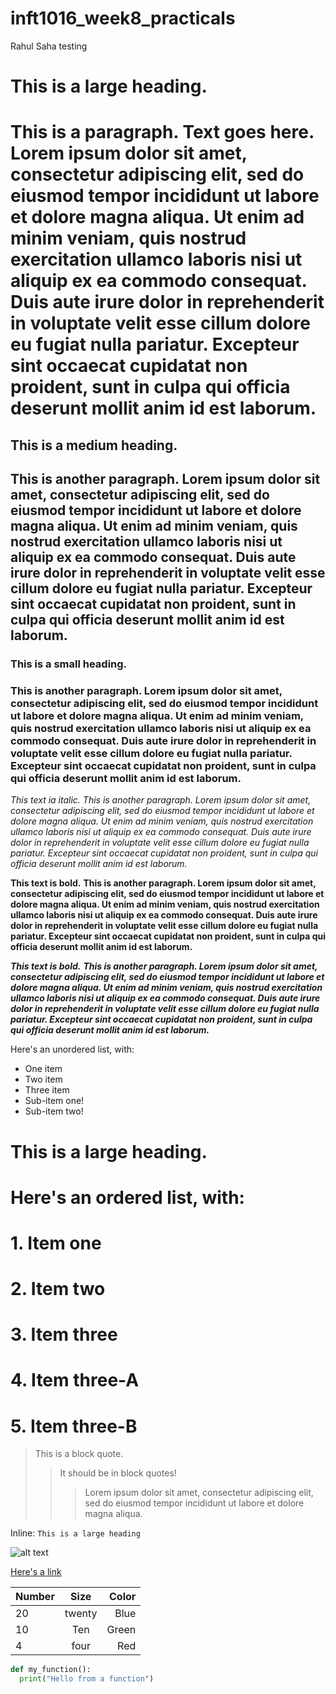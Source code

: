 # inft1016_week8_practicals

Rahul Saha
testing
 # This is a large heading. 
 # This is a paragraph. Text goes here. Lorem ipsum dolor sit amet, consectetur adipiscing elit, sed do eiusmod tempor incididunt ut labore et dolore magna aliqua. Ut    enim ad minim veniam, quis nostrud exercitation ullamco laboris nisi ut aliquip ex ea commodo consequat. Duis aute irure dolor in reprehenderit in voluptate velit      esse cillum dolore eu fugiat nulla pariatur. Excepteur sint occaecat cupidatat non proident, sunt in culpa qui officia deserunt mollit anim id est laborum.
 
 
## This is a medium heading. 
## This is another paragraph. Lorem ipsum dolor sit amet, consectetur adipiscing elit, sed do eiusmod tempor incididunt ut labore et dolore magna aliqua. Ut enim ad minim veniam, quis nostrud exercitation ullamco laboris nisi ut aliquip ex ea commodo consequat. Duis aute irure dolor in reprehenderit in voluptate velit esse cillum dolore eu fugiat nulla pariatur. Excepteur sint occaecat cupidatat non proident, sunt in culpa qui officia deserunt mollit anim id est laborum.


### This is a small heading. 
### This is another paragraph. Lorem ipsum dolor sit amet, consectetur adipiscing elit, sed do eiusmod tempor incididunt ut labore et dolore magna aliqua. Ut enim ad minim veniam, quis nostrud exercitation ullamco laboris nisi ut aliquip ex ea commodo consequat. Duis aute irure dolor in reprehenderit in voluptate velit esse cillum dolore eu fugiat nulla pariatur. Excepteur sint occaecat cupidatat non proident, sunt in culpa qui officia deserunt mollit anim id est laborum.


*This text ia italic.* 
*This is another paragraph. Lorem ipsum dolor sit amet, consectetur adipiscing elit, sed do eiusmod tempor incididunt ut labore et dolore magna aliqua. Ut enim ad minim veniam, quis nostrud exercitation ullamco laboris nisi ut aliquip ex ea commodo consequat. Duis aute irure dolor in reprehenderit in voluptate velit esse cillum dolore eu fugiat nulla pariatur. Excepteur sint occaecat cupidatat non proident, sunt in culpa qui officia deserunt mollit anim id est laborum.*

**This text is bold.** 
**This is another paragraph. Lorem ipsum dolor sit amet, consectetur adipiscing elit, sed do eiusmod tempor incididunt ut labore et dolore magna aliqua. Ut enim ad minim veniam, quis nostrud exercitation ullamco laboris nisi ut aliquip ex ea commodo consequat. Duis aute irure dolor in reprehenderit in voluptate velit esse cillum dolore eu fugiat nulla pariatur. Excepteur sint occaecat cupidatat non proident, sunt in culpa qui officia deserunt mollit anim id est laborum.**

***This text is bold.*** 
***This is another paragraph. Lorem ipsum dolor sit amet, consectetur adipiscing elit, sed do eiusmod tempor incididunt ut labore et dolore magna aliqua. Ut enim ad minim veniam, quis nostrud exercitation ullamco laboris nisi ut aliquip ex ea commodo consequat. Duis aute irure dolor in reprehenderit in voluptate velit esse cillum dolore eu fugiat nulla pariatur. Excepteur sint occaecat cupidatat non proident, sunt in culpa qui officia deserunt mollit anim id est laborum.***

Here's an unordered list, with:
- One item
- Two item
- Three item
- Sub-item one!
- Sub-item two!
# This is a large heading.
# Here's an ordered list, with:
# 1. Item one
# 2. Item two
# 3. Item three
# 4. Item three-A
# 5. Item three-B
> This is a block quote.
> > It should be in block quotes!
> > > Lorem ipsum dolor sit amet, consectetur adipiscing elit, sed do eiusmod tempor incididunt ut labore et dolore magna aliqua.


Inline: `This is a large heading` 


![alt text](https://images.pexels.com/photos/1108099/pexels-photo-1108099.jpeg?auto=compress&cs=tinysrgb&w=1260&h=750&dpr=1.)

[Here's a link](https://fed.unisa.edu.au/adfs/ls/?client-request-id=5db52613-0e90-4008-a4d2-ac92c6275b84&username=&wa=wsignin1.0&wtrealm=urn%3afederation%3aMicrosoftOnline&wctx=estsredirect%3d2%26estsrequest%3drQQIARAA02I21DO0UjE2NzNPNjZM1bU0sEjWNUlJMtO1MDI11020SDFPNjcxSzU3NS4S4hIQVtsaO4GPw2HJpTWTjqlHt8xi5CnNyyxO1EtNKdVLLF3FqJRRUlJQbKWvn5Ovhyyjn1hakqGfn5mSrL-DkfECI-MLRsZVTHx-ZibGiZZmScmmacmmSbeY-P0dgeqMQER-UWZV6icmzrT8otz4gvziklnM_IZOFZaGTibOfqU5WSblZauYJWHWpRclFmTolWfmpeSXF-vlpZZsYlYxSzZKSUoxTdG1SDMz0DUxSzbRTTRPS9U1NE00tbQ0TktKTjQ9xSySX5Cal5miUFCUn5aZk6qQmpuYmXOBhfEVC48BsxUHB5cAgwSDAsMPFsZFrMAQ6Fv9o_914i2vRdtffknnYWQ4xapfZlqZkxGW5Vmp7xXmWOBrlOQUmplRoh1YZmmWa1ZVZZwXke8TYRmZ5VlkYmtpZTiBjfEDG2MHO8MuTiJC6wAvww--Fz-un9y39fxbj1f8OgV-LiWOJkFGeUWOXgVJWcUF4VVOlUZZBn6VOY4ekUbF2UFJ2UZB4R7hkaG2AA2#)





| Number        | Size           | Color  |
| ------------- |:--------------:| ------:|
| 20            | twenty         | Blue   |
| 10            | Ten            | Green  |
| 4             | four           |   Red  |



```python
def my_function():
  print("Hello from a function")
```
